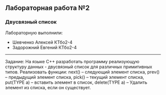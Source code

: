 ## Лабораторная работа №2 ##
### Двусвязный список ####

Лабораторную выполнили:
* Шевченко Алексей КТбо2-4
* Задорожний Евгений КТбо2-4

***
Задание: На языке С++ разработать программу реализующую структуру данных - двусвязный список для различных примитивных типов. Реализовать функции: next() – следующий элемент списка, prev() – предыдущий элемент списка, pick() – текущий элемент списка, put(TYPE a) – вставить элемент в список, delete(TYPE a) – Удалить элемент из списка, если он существует. 
